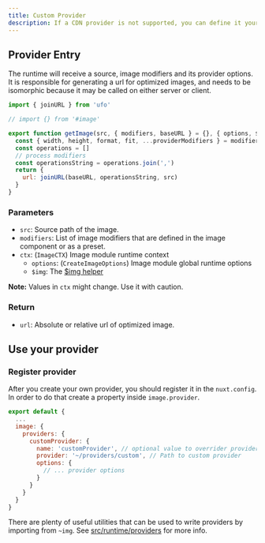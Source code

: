 ```yaml
---
title: Custom Provider
description: If a CDN provider is not supported, you can define it yourself.
---
```


## Provider Entry

The runtime will receive a source, image modifiers and its provider options. It is responsible for generating a url for optimized images, and needs to be isomorphic because it may be called on either server or client.

```js
import { joinURL } from 'ufo'

// import {} from '#image'

export function getImage(src, { modifiers, baseURL } = {}, { options, $img }) {
  const { width, height, format, fit, ...providerModifiers } = modifiers
  const operations = []
  // process modifiers
  const operationsString = operations.join(',')
  return {
    url: joinURL(baseURL, operationsString, src)
  }
}
```

### Parameters

- `src`: Source path of the image.
- `modifiers`: List of image modifiers that are defined in the image component or as a preset.
- `ctx`: (`ImageCTX`) Image module runtime context
  - `options`: (`CreateImageOptions`) Image module global runtime options
  - `$img`: The [$img helper](/usage/use-image)

**Note:** Values in `ctx` might change. Use it with caution.

### Return

- `url`: Absolute or relative url of optimized image.

## Use your provider

### Register provider

After you create your own provider, you should register it in the `nuxt.config`. In order to do that create a property inside `image.provider`.

```js
export default {
  ...
  image: {
    providers: {
      customProvider: {
        name: 'customProvider', // optional value to overrider provider name
        provider: '~/providers/custom', // Path to custom provider
        options: {
          // ... provider options
        }
      }
    }
  }
}
```

There are plenty of useful utilities that can be used to write providers by importing from `~img`. See [src/runtime/providers](https://github.com/nuxt/image/tree/dev/src/runtime/providers) for more info.
